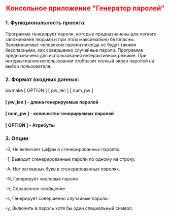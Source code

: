 <h2 align="center" style="color: red">Консольное приложение "Генератор паролей"</h2>

### 1. Функциональность проекта:
Программа генерирует пароли, которые предназначены для легкого запоминания людьми и при этом максимально безопасны. Запоминаемые человеком пароли никогда не будут такими безопасными, как совершенно случайные пароли.
Программа предназначена для использования интерактивном режиме. При интерактивном использовании отобразит полный экран паролей на выбор пользователя.

### 2. Формат входных данных:
pwmake [ OPTION ] [ pw_len ] [ num_pw ]

#### [ pw_len ] - длина генерируемых паролей
#### [ num_pw ] - количество генерируемых паролей
#### [ OPTION ] - Атрибуты


### 3. Опции
-0,
Не включает цифры в сгенерированных паролях.

-1,
Выводит сгенерированные пароли по одному на строку.

-A, 
Нет заглавных букв в сгенерированных паролях.

-N,
Генерирует числовые пароли

-h,
Справочное сообщение.

-s,
Генерирует совершенно случайные пароли.

-y,
Включить в пароль хотя бы один специальный символ.

